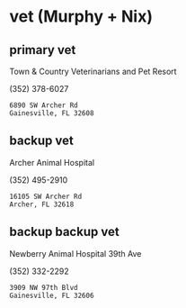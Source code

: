 # vet (Murphy + Nix)

## primary vet

Town & Country Veterinarians and Pet Resort

(352) 378-6027

```
6890 SW Archer Rd
Gainesville, FL 32608
```

## backup vet

Archer Animal Hospital

(352) 495-2910

```
16105 SW Archer Rd
Archer, FL 32618
```

## backup backup vet

Newberry Animal Hospital 39th Ave

(352) 332-2292

```
3909 NW 97th Blvd
Gainesville, FL 32606
```

